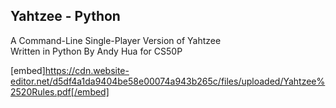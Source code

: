 ## Yahtzee - Python

A Command-Line Single-Player Version of Yahtzee  
Written in Python By Andy Hua for CS50P

[embed]https://cdn.website-editor.net/d5df4a1da9404be58e00074a943b265c/files/uploaded/Yahtzee%2520Rules.pdf[/embed]
